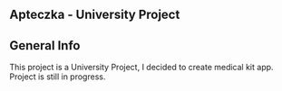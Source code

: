 ## Apteczka - University Project

## General Info
This project is a University Project, I decided to create medical kit app. Project is still in progress.
